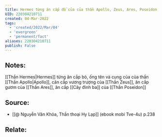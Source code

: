 ```yaml
---
title: Hermes từng ăn cắp đồ của của thần Apollo, Zeus, Ares, Poseidon
UID: 220304210711
created: 04-Mar-2022
tags:
  - 'created/2022/Mar/04'
  - 'evergreen'
  - 'permanent/fact'
aliases: 220304210711
publish: False
---
```

## Notes:
[[Thần Hermes|Hermes]] từng ăn cắp bò, ống tên và cung của của thần [[Thần Apollo|Apollo]], căn cắp vương trượng của [[Thần Zeus]], ăn cắp gươm của [[Thần Ares]], ăn cắp [[Cây đinh ba]] của [[Thần Poseidon]]

## Source:
- [[@ Nguyễn Văn Khỏa, Thần thoại Hy Lạp]] (ebook mobi Tve-4u) p.238

## Relate:
